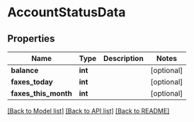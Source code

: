 # AccountStatusData

## Properties
Name | Type | Description | Notes
------------ | ------------- | ------------- | -------------
**balance** | **int** |  | [optional] 
**faxes_today** | **int** |  | [optional] 
**faxes_this_month** | **int** |  | [optional] 

[[Back to Model list]](../README.md#documentation-for-models) [[Back to API list]](../README.md#documentation-for-api-endpoints) [[Back to README]](../README.md)


